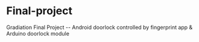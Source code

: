 # Final-project
Gradiation Final Project -- Android doorlock controlled by fingerprint app & Arduino doorlock module
